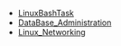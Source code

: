 
- [LinuxBashTask](https://github.com/srg6rt/DevOps_tasks_2023/blob/master/LinuxBashTask/README.md)
- [DataBase_Administration](https://github.com/srg6rt/DevOps_tasks_2023/blob/master/DataBase_Administration/README.md)
- [Linux_Networking](https://github.com/srg6rt/DevOps_tasks_2023/blob/master/Linux_Networking/README.md)